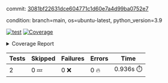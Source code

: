 commit: [3081bf22631dce604771c1d60e7a4d99ba0752e7](https://github.com/rcmdnk/s3-reader/tree/3081bf22631dce604771c1d60e7a4d99ba0752e7)

condition: branch=main, os=ubuntu-latest, python_version=3.9

[![test](https://github.com/rcmdnk/s3-reader/actions/workflows/test.yml/badge.svg)](https://github.com/rcmdnk/s3-reader/actions/runs/9455933209)
<a href="https://github.com/rcmdnk/s3-reader/blob/3081bf22631dce604771c1d60e7a4d99ba0752e7/README.md"><img alt="Coverage" src="https://img.shields.io/badge/Coverage-42%25-orange.svg" /></a><details><summary>Coverage Report </summary><table><tr><th>File</th><th>Stmts</th><th>Miss</th><th>Cover</th><th>Missing</th></tr><tbody><tr><td colspan="5"><b>src/s3_reader</b></td></tr><tr><td>&nbsp; &nbsp;<a href="https://github.com/rcmdnk/s3-reader/blob/3081bf22631dce604771c1d60e7a4d99ba0752e7/src/s3_reader/file.py">file.py</a></td><td>71</td><td>44</td><td>38%</td><td><a href="https://github.com/rcmdnk/s3-reader/blob/3081bf22631dce604771c1d60e7a4d99ba0752e7/src/s3_reader/file.py#L54-L56">54&ndash;56</a>, <a href="https://github.com/rcmdnk/s3-reader/blob/3081bf22631dce604771c1d60e7a4d99ba0752e7/src/s3_reader/file.py#L59">59</a>, <a href="https://github.com/rcmdnk/s3-reader/blob/3081bf22631dce604771c1d60e7a4d99ba0752e7/src/s3_reader/file.py#L62-L69">62&ndash;69</a>, <a href="https://github.com/rcmdnk/s3-reader/blob/3081bf22631dce604771c1d60e7a4d99ba0752e7/src/s3_reader/file.py#L72-L74">72&ndash;74</a>, <a href="https://github.com/rcmdnk/s3-reader/blob/3081bf22631dce604771c1d60e7a4d99ba0752e7/src/s3_reader/file.py#L78-L84">78&ndash;84</a>, <a href="https://github.com/rcmdnk/s3-reader/blob/3081bf22631dce604771c1d60e7a4d99ba0752e7/src/s3_reader/file.py#L88-L92">88&ndash;92</a>, <a href="https://github.com/rcmdnk/s3-reader/blob/3081bf22631dce604771c1d60e7a4d99ba0752e7/src/s3_reader/file.py#L97-L121">97&ndash;121</a>, <a href="https://github.com/rcmdnk/s3-reader/blob/3081bf22631dce604771c1d60e7a4d99ba0752e7/src/s3_reader/file.py#L124-L137">124&ndash;137</a></td></tr><tr><td><b>TOTAL</b></td><td><b>76</b></td><td><b>44</b></td><td><b>42%</b></td><td>&nbsp;</td></tr></tbody></table></details>

| Tests | Skipped | Failures | Errors | Time |
| ----- | ------- | -------- | -------- | ------------------ |
| 2 | 0 :zzz: | 0 :x: | 0 :fire: | 0.936s :stopwatch: |

